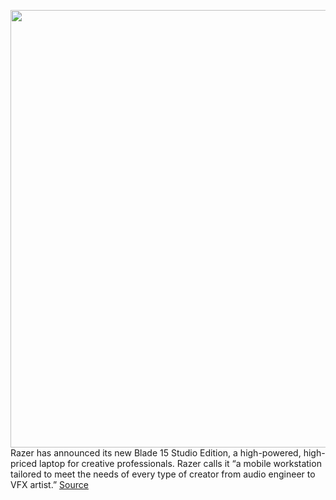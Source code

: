 <img src='https://cdn.vox-cdn.com/thumbor/I3VP33eWhZMpbBhlMU7p7R8qaTs=/0x0:7945x5955/1200x800/filters:focal(3338x2343:4608x3613)/cdn.vox-cdn.com/uploads/chorus_image/image/66862724/Razer_Blade_15_Studio_Edition___2020___Top_shot.0.jpg' width='700px' /><br/>
Razer has announced its new Blade 15 Studio Edition, a high-powered, high-priced laptop for creative professionals. Razer calls it “a mobile workstation tailored to meet the needs of every type of creator from audio engineer to VFX artist.”
<a href='https://www.theverge.com/21272538/razer-blade-15-studio-announced-keyboard-intel-nvidia-quadro'> Source <a/>